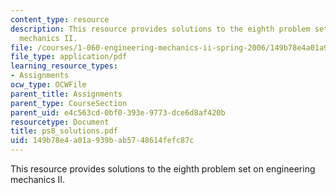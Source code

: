 ```yaml
---
content_type: resource
description: This resource provides solutions to the eighth problem set on engineering
  mechanics II.
file: /courses/1-060-engineering-mechanics-ii-spring-2006/149b78e4a01a939bab5748614fefc87c_ps8_solutions.pdf
file_type: application/pdf
learning_resource_types:
- Assignments
ocw_type: OCWFile
parent_title: Assignments
parent_type: CourseSection
parent_uid: e4c563cd-0bf0-393e-9773-dce6d8af420b
resourcetype: Document
title: ps8_solutions.pdf
uid: 149b78e4-a01a-939b-ab57-48614fefc87c
---
```

This resource provides solutions to the eighth problem set on engineering mechanics II.